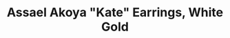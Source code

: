 ---
title: Assael Akoya "Kate" Earrings, White Gold
description: |
  This Precious Huggy Hoop and Pearl drop earring will be a unanimous choice for all occasions.
specs: |
  Akoya Cultured Pearls, 8.0 - 8.5mm, set in 18K White Gold. Also available in Yellow Gold.
images:
  - assael-akoya-kate-earrings-white-gold.jpg
category: Akoya
order: 7
tags:
---